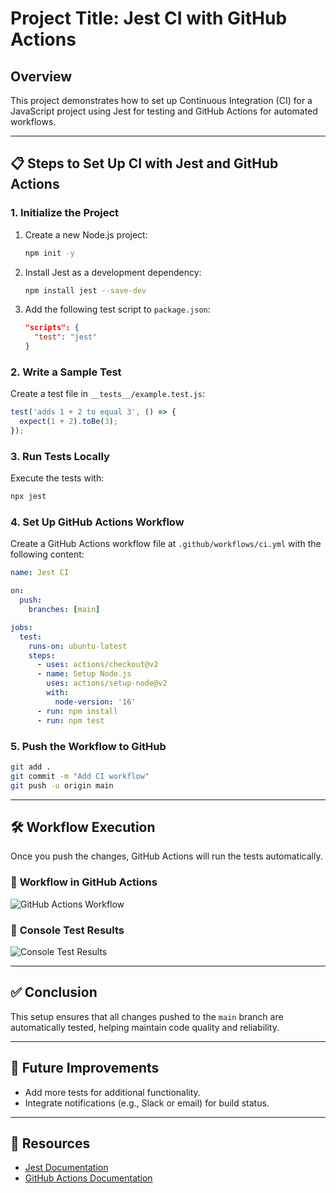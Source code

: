 # Project Title: Jest CI with GitHub Actions

## Overview
This project demonstrates how to set up Continuous Integration (CI) for a JavaScript project using Jest for testing and GitHub Actions for automated workflows.

---

## 📋 Steps to Set Up CI with Jest and GitHub Actions

### 1. **Initialize the Project**

1. Create a new Node.js project:
   ```bash
   npm init -y
   ```

2. Install Jest as a development dependency:
   ```bash
   npm install jest --save-dev
   ```

3. Add the following test script to `package.json`:
   ```json
   "scripts": {
     "test": "jest"
   }
   ```

### 2. **Write a Sample Test**

Create a test file in `__tests__/example.test.js`:

```javascript
test('adds 1 + 2 to equal 3', () => {
  expect(1 + 2).toBe(3);
});
```

### 3. **Run Tests Locally**

Execute the tests with:

```bash
npx jest
```

### 4. **Set Up GitHub Actions Workflow**

Create a GitHub Actions workflow file at `.github/workflows/ci.yml` with the following content:

```yaml
name: Jest CI

on:
  push:
    branches: [main]

jobs:
  test:
    runs-on: ubuntu-latest
    steps:
      - uses: actions/checkout@v2
      - name: Setup Node.js
        uses: actions/setup-node@v2
        with:
          node-version: '16'
      - run: npm install
      - run: npm test
```

### 5. **Push the Workflow to GitHub**

```bash
git add .
git commit -m "Add CI workflow"
git push -u origin main
```

---

## 🛠️ Workflow Execution

Once you push the changes, GitHub Actions will run the tests automatically.

### 🔹 **Workflow in GitHub Actions**

![GitHub Actions Workflow](path/to/your-actions-workflow-screenshot.png)

### 🔹 **Console Test Results**

![Console Test Results](path/to/your-console-test-results-screenshot.png)

---

## ✅ Conclusion

This setup ensures that all changes pushed to the `main` branch are automatically tested, helping maintain code quality and reliability.

---

## 🚀 Future Improvements

- Add more tests for additional functionality.
- Integrate notifications (e.g., Slack or email) for build status.

---

## 📎 Resources

- [Jest Documentation](https://jestjs.io/)
- [GitHub Actions Documentation](https://docs.github.com/en/actions)
